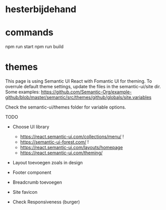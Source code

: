 # hesterbijdehand

# commands

npm run start
npm run build

# themes

This page is using Semantic UI React with Fomantic UI for theming.
To overrule default theme settings, update the files in the semantic-ui/site dir.
Some examples:
https://github.com/Semantic-Org/example-github/blob/master/semantic/src/themes/github/globals/site.variables

Check the semantic-ui/themes folder for variable options.

TODO

- Choose UI library

  - https://react.semantic-ui.com/collections/menu/ !
  - https://semantic-ui-forest.com/ !
  - https://react.semantic-ui.com/layouts/homepage
  - https://react.semantic-ui.com/theming/

- Layout toevoegen zoals in design
- Footer component
- Breadcrumb toevoegen

- Site favicon

- Check Responsiveness (burger)
